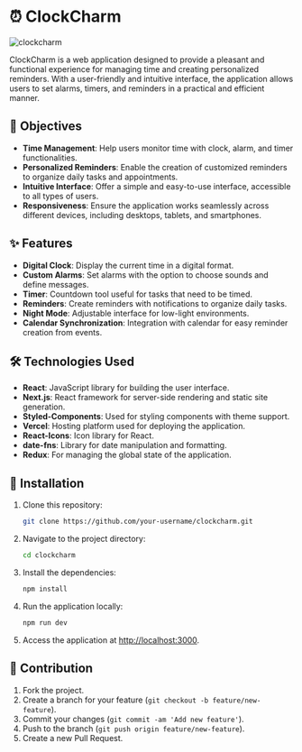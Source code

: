 
# ⏰ ClockCharm

![clockcharm](https://github.com/user-attachments/assets/96050efa-0258-4b5c-b1fd-f5d755b426cf)

ClockCharm is a web application designed to provide a pleasant and functional experience for managing time and creating personalized reminders. With a user-friendly and intuitive interface, the application allows users to set alarms, timers, and reminders in a practical and efficient manner.

## 🎯 Objectives

- **Time Management**: Help users monitor time with clock, alarm, and timer functionalities.
- **Personalized Reminders**: Enable the creation of customized reminders to organize daily tasks and appointments.
- **Intuitive Interface**: Offer a simple and easy-to-use interface, accessible to all types of users.
- **Responsiveness**: Ensure the application works seamlessly across different devices, including desktops, tablets, and smartphones.

## ✨ Features

- **Digital Clock**: Display the current time in a digital format.
- **Custom Alarms**: Set alarms with the option to choose sounds and define messages.
- **Timer**: Countdown tool useful for tasks that need to be timed.
- **Reminders**: Create reminders with notifications to organize daily tasks.
- **Night Mode**: Adjustable interface for low-light environments.
- **Calendar Synchronization**: Integration with calendar for easy reminder creation from events.

## 🛠️ Technologies Used

- **React**: JavaScript library for building the user interface.
- **Next.js**: React framework for server-side rendering and static site generation.
- **Styled-Components**: Used for styling components with theme support.
- **Vercel**: Hosting platform used for deploying the application.
- **React-Icons**: Icon library for React.
- **date-fns**: Library for date manipulation and formatting.
- **Redux**: For managing the global state of the application.

## 🚀 Installation

1. Clone this repository:

   ```bash
   git clone https://github.com/your-username/clockcharm.git
   ```

2. Navigate to the project directory:

   ```bash
   cd clockcharm
   ```

3. Install the dependencies:

   ```bash
   npm install
   ```

4. Run the application locally:

   ```bash
   npm run dev
   ```

5. Access the application at [http://localhost:3000](http://localhost:3000).

## 🤝 Contribution

1. Fork the project.
2. Create a branch for your feature (`git checkout -b feature/new-feature`).
3. Commit your changes (`git commit -am 'Add new feature'`).
4. Push to the branch (`git push origin feature/new-feature`).
5. Create a new Pull Request.
